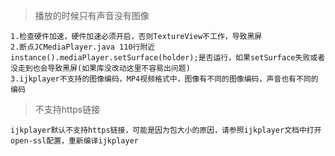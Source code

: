 > 播放的时候只有声音没有图像

    1.检查硬件加速，硬件加速必须开启，否则TextureView不工作，导致黑屏
    2.断点JCMediaPlayer.java 110行附近instance().mediaPlayer.setSurface(holder);是否运行，如果setSurface失败或者没走到也会导致黑屏(如果库没改动这里不容易出问题)
    3.ijkplayer不支持的图像编码，MP4视频格式中，图像有不同的图像编码，声音也有不同的编码

> 不支持https链接

    ijkplayer默认不支持https链接，可能是因为包大小的原因，请参照ijkplayer文档中打开open-ssl配置，重新编译ijkplayer
 